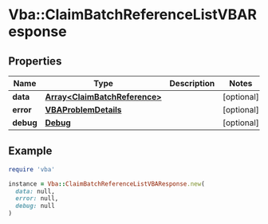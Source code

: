 # Vba::ClaimBatchReferenceListVBAResponse

## Properties

| Name | Type | Description | Notes |
| ---- | ---- | ----------- | ----- |
| **data** | [**Array&lt;ClaimBatchReference&gt;**](ClaimBatchReference.md) |  | [optional] |
| **error** | [**VBAProblemDetails**](VBAProblemDetails.md) |  | [optional] |
| **debug** | [**Debug**](Debug.md) |  | [optional] |

## Example

```ruby
require 'vba'

instance = Vba::ClaimBatchReferenceListVBAResponse.new(
  data: null,
  error: null,
  debug: null
)
```

